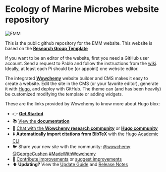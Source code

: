 # Ecology of Marine Microbes website repository  

![EMM](https://github.com/pablo-icm/emm/blob/main/static/images/roseta-garcia.JPG)

This is the public github repository for the EMM website. This website is based on the [**Research Group Template**](https://github.com/wowchemy/starter-hugo-research-group) 

If you want to be an editor of the website, first you need a GitHub user account. Send a request to Pablo and follow the instructions from the [wiki](https://github.com/pablo-icm/emm/wiki).  Ideally, at least each Pi should be (or appoint) one website editor.   

The integrated [**Wowchemy**](https://hugoblox.com) website builder and CMS makes it easy to create a website. Edit the site in the CMS (or your favorite editor), generate it with [Hugo](https://github.com/gohugoio/hugo), and deploy with GitHub. The theme can (and has been heavily) be customized modifying the template or adding widgets.

These are the links provided by Wowchemy to know more about Hugo blox:  

- 👉 [**Get Started**](https://hugoblox.com/hugo-themes/)
- 📚 [View the **documentation**](https://docs.hugoblox.com/)
- 💬 [Chat with the **Wowchemy research community**](https://discord.gg/z8wNYzb) or [**Hugo community**](https://discourse.gohugo.io)
- ⬇️ **Automatically import citations from BibTeX** with the [Hugo Academic CLI](https://github.com/GetRD/academic-file-converter)
- 🐦 Share your new site with the community: [@wowchemy](https://twitter.com/wowchemy) [@GeorgeCushen](https://twitter.com/GeorgeCushen) [#MadeWithWowchemy](https://twitter.com/search?q=%23MadeWithWowchemy&src=typed_query)
- 🚀 [Contribute improvements](https://github.com/HugoBlox/hugo-blox-builder/blob/main/CONTRIBUTING.md) or [suggest improvements](https://github.com/HugoBlox/hugo-blox-builder/issues)
- ⬆️ **Updating?** View the [Update Guide](https://docs.hugoblox.com/hugo-tutorials/update/) and [Release Notes](https://github.com/HugoBlox/hugo-blox-builder/releases)
